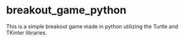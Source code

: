 # breakout_game_python
This is a simple breakout game made in python utilizing the Turtle and TKinter libraries.
